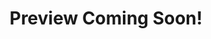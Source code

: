 <div align="center">
<h1>Preview Coming Soon!</h1>
<!--

<br/>
<h2>Please, for now, <a href="https://github.com/JackTNeely/UIprototype/raw/main/paradigmpetprofessionalsproto.zip" target="_blank">Download</a> the <a href="https://github.com/JackTNeely/UIprototype/blob/main/paradigmpetprofessionalsproto.zip" target="_blank">Zip</a> and enjoy these beautiful screenshots of the <b>**functional**</b> Pet Paradigm Professionals prototype!</h2>
<br/>
<br/>
<img alt="Paradigm Pet Professionals prototype page 1 - Home" src="https://github.com/JackTNeely/UIprototype/blob/main/paradigmpetprofessionalsproto_files/image001.png" />
<br/>
<br/>
<img alt="Paradigm Pet Professionals prototype page 2 - Dogs" src="https://github.com/JackTNeely/UIprototype/blob/main/paradigmpetprofessionalsproto_files/image002.png" />
<br/>
<br/>
<img alt="Paradigm Pet Professionals prototype page 3 - Birds" src="https://github.com/JackTNeely/UIprototype/blob/main/paradigmpetprofessionalsproto_files/image003.png" />
<br/>
<br/>
<img alt="Paradigm Pet Professionals prototype page 4 - Cats" src="https://github.com/JackTNeely/UIprototype/blob/main/paradigmpetprofessionalsproto_files/image004.png" />
<br/>
<br/>
<img alt="Paradigm Pet Professionals prototype page 5 - Contact" src="https://github.com/JackTNeely/UIprototype/blob/main/paradigmpetprofessionalsproto_files/image005.png" />
<br/>
<br/>
<h2>Thank You!</h2>
</div>

-->
